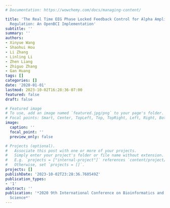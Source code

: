 ```yaml
---
# Documentation: https://wowchemy.com/docs/managing-content/

title: 'The Real Time EEG Phase Locked Feedback Control for Alpha Amplitude and Frequency
  Regulation: An OpenBCI Implementation'
subtitle: ''
summary: ''
authors:
- Xinyue Wang
- Shaohui Hou
- Li Zhang
- Linling Li
- Zhen Liang
- Zhiguo Zhang
- Gan Huang
tags: []
categories: []
date: '2020-01-01'
lastmod: 2023-10-02T16:28:36-07:00
featured: false
draft: false

# Featured image
# To use, add an image named `featured.jpg/png` to your page's folder.
# Focal points: Smart, Center, TopLeft, Top, TopRight, Left, Right, BottomLeft, Bottom, BottomRight.
image:
  caption: ''
  focal_point: ''
  preview_only: false

# Projects (optional).
#   Associate this post with one or more of your projects.
#   Simply enter your project's folder or file name without extension.
#   E.g. `projects = ["internal-project"]` references `content/project/deep-learning/index.md`.
#   Otherwise, set `projects = []`.
projects: []
publishDate: '2023-10-02T23:28:36.760549Z'
publication_types:
- '1'
abstract: ''
publication: '*2020 9th International Conference on Bioinformatics and Biomedical
  Science*'
---
```

